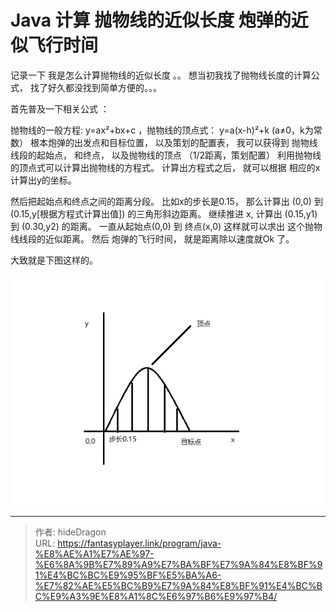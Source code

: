 # Java 计算 抛物线的近似长度 炮弹的近似飞行时间



记录一下 我是怎么计算抛物线的近似长度 。。  想当初我找了抛物线长度的计算公式， 找了好久都没找到简单方便的。。。

首先普及一下相关公式 ：

抛物线的一般方程: y=ax²+bx+c   ，抛物线的顶点式： y=a(x-h)²+k (a≠0，k为常数）
根本炮弹的出发点和目标位置， 以及策划的配置表， 我可以获得到 抛物线线段的起始点， 和终点， 以及抛物线的顶点 （1/2距离，策划配置） 利用抛物线的顶点式可以计算出抛物线的方程式。 计算出方程式之后， 就可以根据 相应的x 计算出y的坐标。

然后把起始点和终点之间的距离分段。
比如x的步长是0.15， 那么计算出 (0,0) 到 (0.15,y[根据方程式计算出值]) 的三角形斜边距离。 继续推进 x, 计算出 (0.15,y1) 到 (0.30,y2) 的距离。 一直从起始点(0,0) 到 终点(x,0) 这样就可以求出 这个抛物线线段的近似距离。 然后 炮弹的飞行时间， 就是距离除以速度就Ok 了。

大致就是下图这样的。

![Home Network](/img/program/求抛物线线段的近似长度.png)



---

> 作者: hideDragon  
> URL: https://fantasyplayer.link/program/java-%E8%AE%A1%E7%AE%97-%E6%8A%9B%E7%89%A9%E7%BA%BF%E7%9A%84%E8%BF%91%E4%BC%BC%E9%95%BF%E5%BA%A6-%E7%82%AE%E5%BC%B9%E7%9A%84%E8%BF%91%E4%BC%BC%E9%A3%9E%E8%A1%8C%E6%97%B6%E9%97%B4/  

